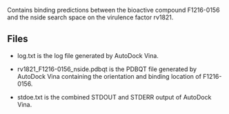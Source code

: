 Contains binding predictions between the bioactive compound F1216-0156 and the nside search space on the virulence factor rv1821.

## Files

- log.txt is the log file generated by AutoDock Vina.

- rv1821_F1216-0156_nside.pdbqt is the PDBQT file generated by AutoDock Vina containing the orientation and binding location of F1216-0156.

- stdoe.txt is the combined STDOUT and STDERR output of AutoDock Vina.

